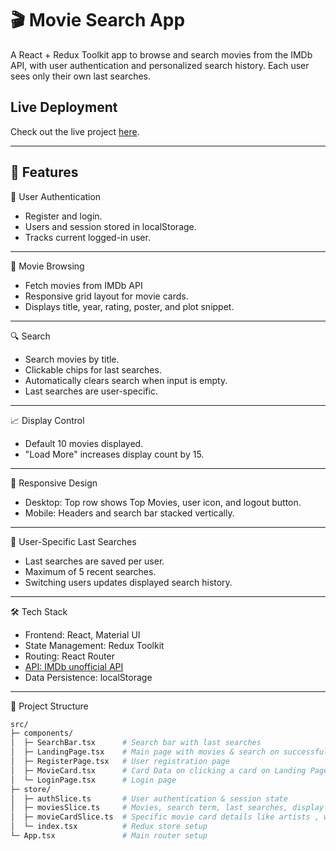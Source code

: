 # 🎬 Movie Search App

A React + Redux Toolkit app to browse and search movies from the IMDb API, with user authentication and personalized search history. Each user sees only their own last searches.
## Live Deployment

Check out the live project [here](https://movie-f7cv1xsa8-soumya-rouls-projects.vercel.app).

---

## 🚀 Features

🔑 User Authentication 

- Register and login.
- Users and session stored in localStorage.
- Tracks current logged-in user.

---

🎥 Movie Browsing

- Fetch movies from IMDb API
- Responsive grid layout for movie cards.
- Displays title, year, rating, poster, and plot snippet.

---

🔍 Search

- Search movies by title.
- Clickable chips for last searches.
- Automatically clears search when input is empty.
- Last searches are user-specific.

---

📈 Display Control

- Default 10 movies displayed.
- "Load More" increases display count by 15.

---

📱 Responsive Design

- Desktop: Top row shows Top Movies, user icon, and logout button.
- Mobile: Headers and search bar stacked vertically.

---

📝 User-Specific Last Searches

- Last searches are saved per user.
- Maximum of 5 recent searches.
- Switching users updates displayed search history.

---
  
🛠️ Tech Stack

- Frontend: React, Material UI
- State Management: Redux Toolkit 
- Routing: React Router
- [API: IMDb unofficial API](https://imdbapi.dev/)
- Data Persistence: localStorage

---

📂 Project Structure

```bash
src/
├─ components/
│  ├─ SearchBar.tsx      # Search bar with last searches 
│  ├─ LandingPage.tsx    # Main page with movies & search on successful Login
│  ├─ RegisterPage.tsx   # User registration page
│  ├─ MovieCard.tsx      # Card Data on clicking a card on Landing Page
│  └─ LoginPage.tsx      # Login page
├─ store/
│  ├─ authSlice.ts       # User authentication & session state
│  ├─ moviesSlice.ts     # Movies, search term, last searches, display count
│  ├─ movieCardSlice.ts  # Specific movie card details like artists , writers ,stars
│  └─ index.tsx          # Redux store setup
└─ App.tsx               # Main router setup
```







